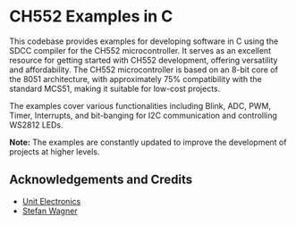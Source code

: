 # CH552 Examples in C


This codebase provides examples for developing software in C using the SDCC compiler for the CH552 microcontroller. It serves as an excellent resource for getting started with CH552 development, offering versatility and affordability. The CH552 microcontroller is based on an 8-bit core of the 8051 architecture, with approximately 75% compatibility with the standard MCS51, making it suitable for low-cost projects.

The examples cover various functionalities including Blink, ADC, PWM, Timer, Interrupts, and bit-banging for I2C communication and controlling WS2812 LEDs.

**Note:** The examples are constantly updated to improve the development of projects at higher levels.






## Acknowledgements and Credits

- [Unit Electronics](https://uelectronics.com/)
- [Stefan Wagner](https://github.com/wagiminator) 

